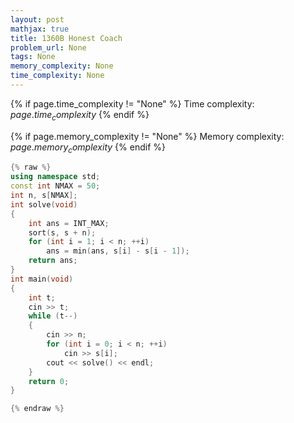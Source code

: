 ```yaml
---
layout: post
mathjax: true
title: 1360B Honest Coach
problem_url: None
tags: None
memory_complexity: None
time_complexity: None
---
```




{% if page.time_complexity != "None" %}
Time complexity: ${{ page.time_complexity }}$
{% endif %}

{% if page.memory_complexity != "None" %}
Memory complexity: ${{ page.memory_complexity }}$
{% endif %}

```cpp
{% raw %}
using namespace std;
const int NMAX = 50;
int n, s[NMAX];
int solve(void)
{
    int ans = INT_MAX;
    sort(s, s + n);
    for (int i = 1; i < n; ++i)
        ans = min(ans, s[i] - s[i - 1]);
    return ans;
}
int main(void)
{
    int t;
    cin >> t;
    while (t--)
    {
        cin >> n;
        for (int i = 0; i < n; ++i)
            cin >> s[i];
        cout << solve() << endl;
    }
    return 0;
}

{% endraw %}
```